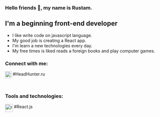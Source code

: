 ### Hello friends 👋, my name is Rustam.

## I'm a beginning front-end developer

- I like write code on javascript language.
- My good job is creating a React app.
- I'm learn a new technologies every day.
- My free times is liked reads a foreign books and play computer games.

### Connect with me:

<img align="left" alt="headhunter" width="22px" src="https://upload.wikimedia.org/wikipedia/commons/7/79/HeadHunter_logo.png" /> #HeadHunter.ru

<br/>

### Tools and technologies:

<img align="left" alt="react=" width="26px" src="https://upload.wikimedia.org/wikipedia/commons/thumb/a/a7/React-icon.svg/170px-React-icon.svg.png" /> #React.js

<!--
**andpigge/andpigge** is a ✨ _special_ ✨ repository because its `README.md` (this file) appears on your GitHub profile.

Here are some ideas to get you started:

- 🔭 I’m currently working on ...
- 🌱 I’m currently learning ...
- 👯 I’m looking to collaborate on ...
- 🤔 I’m looking for help with ...
- 💬 Ask me about ...
- 📫 How to reach me: ...
- 😄 Pronouns: ...
- ⚡ Fun fact: ...
-->
